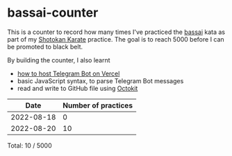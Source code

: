 # bassai-counter

This is a counter to record how many times I've practiced the [bassai](https://www.youtube.com/watch?v=tXPZFarJMh0) kata as part of my [Shotokan Karate](https://ska.org/) practice. The goal is to reach 5000 before I can be promoted to black belt. 

By building the counter, I also learnt 
- [how to host Telegram Bot on Vercel](https://www.marclittlemore.com/serverless-telegram-chatbot-vercel/)
- basic JavaScript syntax, to parse Telegram Bot messages
- read and write to GitHub file using [Octokit](https://github.com/octokit/core.js/)

| Date | Number of practices |
| ------------- | ------------- |
| 2022-08-18  | 0 |
| 2022-08-20 | 10 |

Total: 10 / 5000